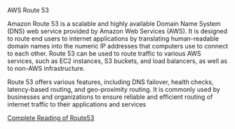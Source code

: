 AWS Route 53

Amazon Route 53 is a scalable and highly available Domain Name System (DNS) web service provided by Amazon Web Services (AWS). It is designed to route end users to internet applications by translating human-readable domain names into the numeric IP addresses that computers use to connect to each other. Route 53 can be used to route traffic to various AWS services, such as EC2 instances, S3 buckets, and load balancers, as well as to non-AWS infrastructure.

Route 53 offers various features, including DNS failover, health checks, latency-based routing, and geo-proximity routing. It is commonly used by businesses and organizations to ensure reliable and efficient routing of internet traffic to their applications and services


[Complete Reading of Route53](https://docs.aws.amazon.com/Route53/latest/DeveloperGuide/Welcome.html)



